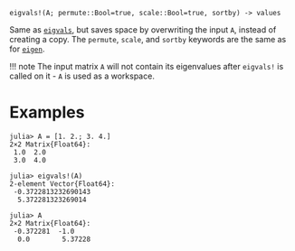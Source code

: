 ```
eigvals!(A; permute::Bool=true, scale::Bool=true, sortby) -> values
```

Same as [`eigvals`](@ref), but saves space by overwriting the input `A`, instead of creating a copy. The `permute`, `scale`, and `sortby` keywords are the same as for [`eigen`](@ref).

!!! note
    The input matrix `A` will not contain its eigenvalues after `eigvals!` is called on it - `A` is used as a workspace.


# Examples

```jldoctest
julia> A = [1. 2.; 3. 4.]
2×2 Matrix{Float64}:
 1.0  2.0
 3.0  4.0

julia> eigvals!(A)
2-element Vector{Float64}:
 -0.3722813232690143
  5.372281323269014

julia> A
2×2 Matrix{Float64}:
 -0.372281  -1.0
  0.0        5.37228
```
